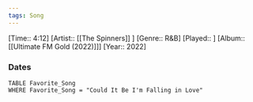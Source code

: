 ```yaml
---
tags: Song  
---
```

[Time:: 4:12]
[Artist:: [[The Spinners]] ]
[Genre:: R&B]
[Played:: ]
[Album:: [[Ultimate FM Gold (2022)]]]
[Year:: 2022]
### Dates
````dataview
TABLE Favorite_Song
WHERE Favorite_Song = "Could It Be I'm Falling in Love"
````